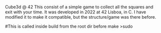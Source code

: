 Cube3d @ 42
This consist of a simple game to collect all the squares and exit with your time. 
It was developed in 2022 at 42 Lisboa, in C.
I have modified it to make it compatible, but the structure/game was there before. 


#This is called inside build from the root dir
before make >sudo 